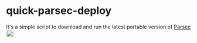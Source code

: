 # quick-parsec-deploy

It's a simple script to download and run the latest portable version of [Parsec](https://parsec.app/downloads) 
<a href="https://parsec.app/downloads"><img src="https://imgur.com/3QEwVvy.png" width=20 height=20></a>
